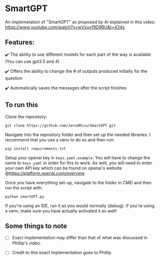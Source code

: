 # SmartGPT
An implemetation of "SmartGPT" as proposed by AI explained in this video: https://www.youtube.com/watch?v=wVzuvf9D9BU&t=434s

## Features:
✔️ The ability to use different models for each part of the way is available (You can use gpt3.5 and 4)

✔️ Offers the ability to change the # of outputs produced initially for the question

✔️ Automatically saves the messages after the script finishes


## To run this
Clone the repository:

```git clone https://github.com/JarodMica/SmartGPT.git```

Navigate into the repository folder and then set up the needed libraries. I recommend that you use a venv to do so and then run:

```pip install requirements.txt```

Setup your openai key in ```keys.yaml.example```. You will have to change the name to ```keys.yaml``` in order for this to work.
As well, you will need to enter your own API key which can be found on openai's website @https://platform.openai.com/overview

Once you have everything set-up, navigate to the folder in CMD and then run the script with:

```python smartGPT.py```

If you're using an IDE, run it as you would normally (debug).  If you're using a venv, make sure you have actually activated it as well!

## Some things to note
- [ ] Exact implementation may differ than that of what was discussed in Phillip's video.
- [ ] Credit to this exact implementation goes to Phillip

